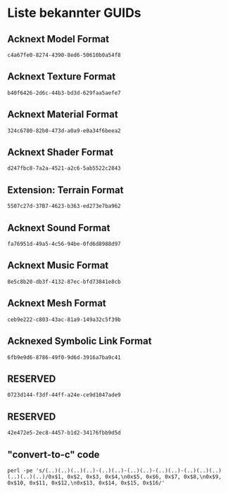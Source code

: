 # Liste bekannter GUIDs



## Acknext Model Format
`c4a67fe0-8274-4390-8ed6-50610b0a54f8`

## Acknext Texture Format
`b40f6426-2d6c-44b3-bd3d-629faa5aefe7`

## Acknext Material Format
`324c6780-82b0-473d-a0a9-e0a34f6beea2`

## Acknext Shader Format
`d247fbc8-7a2a-4521-a2c6-5ab5522c2843`

## Extension: Terrain Format
`5507c27d-37B7-4623-b363-ed273e7ba962`

## Acknext Sound Format
`fa76951d-49a5-4c56-94be-0fd6d8988d97`

## Acknext Music Format
`8e5c8b20-db3f-4132-87ec-bfd73841e8cb`

## Acknext Mesh Format
`ceb9e222-c803-43ac-81a9-149a32c5f39b`

## Acknexed Symbolic Link Format
`6fb9e9d6-8786-49f0-9d6d-3916a7ba9c41`

## RESERVED
`0723d144-f3df-44ff-a24e-ce9d1047ade9`

## RESERVED
`42e472e5-2ec8-4457-b1d2-34176fbb9d5d`


## "convert-to-c" code
```
perl -pe 's/(..)(..)(..)(..)-(..)(..)-(..)(..)-(..)(..)-(..)(..)(..)(..)(..)(..)/0x$1, 0x$2, 0x$3, 0x$4,\n0x$5, 0x$6, 0x$7, 0x$8,\n0x$9, 0x$10, 0x$11, 0x$12,\n0x$13, 0x$14, 0x$15, 0x$16/'
```